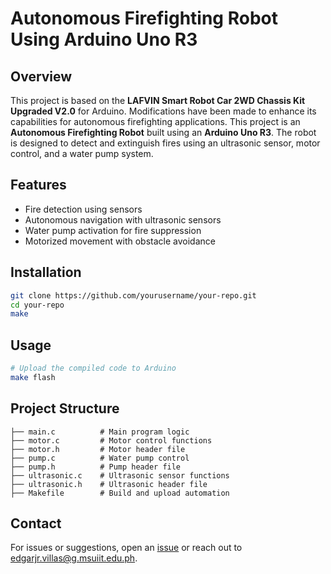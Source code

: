 # Autonomous Firefighting Robot Using Arduino Uno R3

## Overview
This project is based on the **LAFVIN Smart Robot Car 2WD Chassis Kit Upgraded V2.0** for Arduino. Modifications have been made to enhance its capabilities for autonomous firefighting applications.
This project is an **Autonomous Firefighting Robot** built using an **Arduino Uno R3**. The robot is designed to detect and extinguish fires using an ultrasonic sensor, motor control, and a water pump system.

## Features
- Fire detection using sensors
- Autonomous navigation with ultrasonic sensors
- Water pump activation for fire suppression
- Motorized movement with obstacle avoidance

## Installation
```bash
git clone https://github.com/yourusername/your-repo.git
cd your-repo
make
```

## Usage
```bash
# Upload the compiled code to Arduino
make flash
```

## Project Structure
```
├── main.c          # Main program logic
├── motor.c         # Motor control functions
├── motor.h         # Motor header file
├── pump.c          # Water pump control
├── pump.h          # Pump header file
├── ultrasonic.c    # Ultrasonic sensor functions
├── ultrasonic.h    # Ultrasonic header file
├── Makefile        # Build and upload automation
```

## Contact
For issues or suggestions, open an [issue](https://github.com/wiwiwinter/AUTONOMOUS-FIREFIGHTING-ROBOT-USING-ARDUINO-UNO-R3/issues) or reach out to [edgarjr.villas@g.msuiit.edu.ph](mailto:edgarjr.villas@g.msuiit.edu.ph).